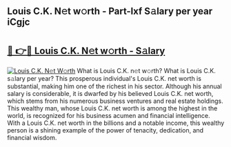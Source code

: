 ## Louis C.K. N𝚎t w𝚘rth - Part-lxf S𝚊lary per year iCgjc

# <h2><a href="http://gc2pg0.nevu.top/?p=Louis+C.K.">🔗 👉🔴 Louis C.K. N𝚎t w𝚘rth - S𝚊lary</a></h2>

[![Louis C.K. N𝚎t W𝚘rth](https://i.imgur.com/Oavwk0R.jpeg)](http://gc2pg0.nevu.top/?p=Louis+C.K.)
What is Louis C.K. n𝚎t w𝚘rth? What is Louis C.K. s𝚊lary per year?
This prosperous individual's Louis C.K. net worth is substantial, making him one of the richest in his sector. Although his annual salary is considerable, it is dwarfed by his believed Louis C.K. net worth, which stems from his numerous business ventures and real estate holdings. This wealthy man, whose Louis C.K. net worth is among the highest in the world, is recognized for his business acumen and financial intelligence. With a Louis C.K. net worth in the billions and a notable income, this wealthy person is a shining example of the power of tenacity, dedication, and financial wisdom.
